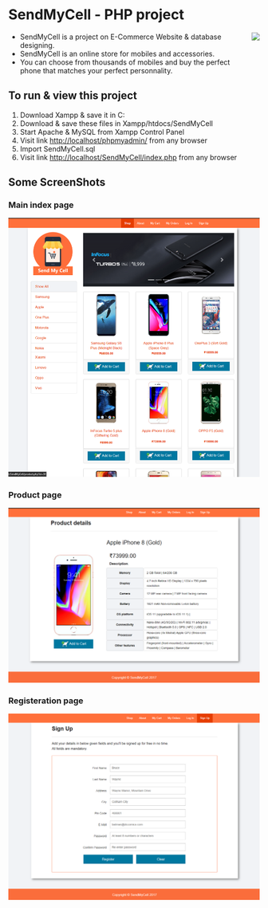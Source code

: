  # SendMyCell - PHP project
  
  <img src="https://pngimg.com/uploads/mysql/mysql_PNG25.png" height="300"  align="right" style="float:right" />
  
- SendMyCell is a project on E-Commerce Website & database designing. 
- SendMyCell is an online store for mobiles and accessories. 
- You can choose from thousands of mobiles and buy the perfect phone that matches your perfect personnality.

## To run & view this project
  1. Download Xampp & save it in C:
  2. Download & save these files in Xampp/htdocs/SendMyCell
  3. Start Apache & MySQL from Xampp Control Panel
  4. Visit link [http://localhost/phpmyadmin/](http://localhost/phpmyadmin/) from any browser 
  5. Import SendMyCell.sql
  6. Visit link [http://localhost/SendMyCell/index.php](http://localhost/SendMyCell/index.php]) from any browser 
  
## Some ScreenShots

### Main index page
![Index](images/IndexScreen.png)

### Product page
![Product](images/ProductScreen.png)

### Registeration page
![Registeration](images/SignUpScreen.png)
